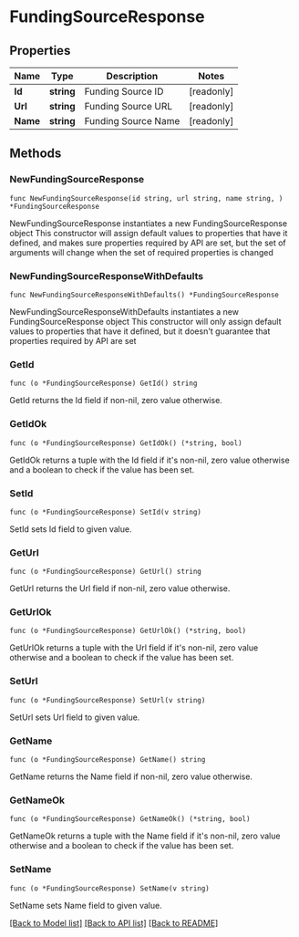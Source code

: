 # FundingSourceResponse

## Properties

Name | Type | Description | Notes
------------ | ------------- | ------------- | -------------
**Id** | **string** | Funding Source ID | [readonly] 
**Url** | **string** | Funding Source URL | [readonly] 
**Name** | **string** | Funding Source Name | [readonly] 

## Methods

### NewFundingSourceResponse

`func NewFundingSourceResponse(id string, url string, name string, ) *FundingSourceResponse`

NewFundingSourceResponse instantiates a new FundingSourceResponse object
This constructor will assign default values to properties that have it defined,
and makes sure properties required by API are set, but the set of arguments
will change when the set of required properties is changed

### NewFundingSourceResponseWithDefaults

`func NewFundingSourceResponseWithDefaults() *FundingSourceResponse`

NewFundingSourceResponseWithDefaults instantiates a new FundingSourceResponse object
This constructor will only assign default values to properties that have it defined,
but it doesn't guarantee that properties required by API are set

### GetId

`func (o *FundingSourceResponse) GetId() string`

GetId returns the Id field if non-nil, zero value otherwise.

### GetIdOk

`func (o *FundingSourceResponse) GetIdOk() (*string, bool)`

GetIdOk returns a tuple with the Id field if it's non-nil, zero value otherwise
and a boolean to check if the value has been set.

### SetId

`func (o *FundingSourceResponse) SetId(v string)`

SetId sets Id field to given value.


### GetUrl

`func (o *FundingSourceResponse) GetUrl() string`

GetUrl returns the Url field if non-nil, zero value otherwise.

### GetUrlOk

`func (o *FundingSourceResponse) GetUrlOk() (*string, bool)`

GetUrlOk returns a tuple with the Url field if it's non-nil, zero value otherwise
and a boolean to check if the value has been set.

### SetUrl

`func (o *FundingSourceResponse) SetUrl(v string)`

SetUrl sets Url field to given value.


### GetName

`func (o *FundingSourceResponse) GetName() string`

GetName returns the Name field if non-nil, zero value otherwise.

### GetNameOk

`func (o *FundingSourceResponse) GetNameOk() (*string, bool)`

GetNameOk returns a tuple with the Name field if it's non-nil, zero value otherwise
and a boolean to check if the value has been set.

### SetName

`func (o *FundingSourceResponse) SetName(v string)`

SetName sets Name field to given value.



[[Back to Model list]](../README.md#documentation-for-models) [[Back to API list]](../README.md#documentation-for-api-endpoints) [[Back to README]](../README.md)


